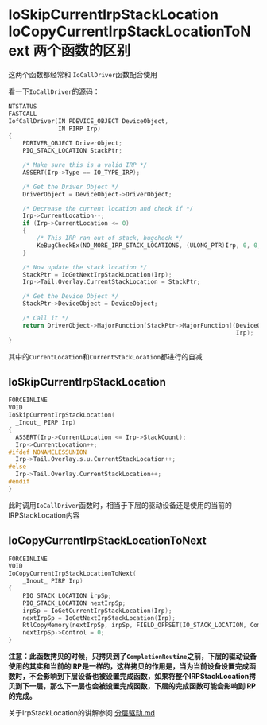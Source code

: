 # IoSkipCurrentIrpStackLocation IoCopyCurrentIrpStackLocationToNext 两个函数的区别

这两个函数都经常和 `IoCallDriver`函数配合使用


看一下`IoCallDriver`的源码：

```C
NTSTATUS
FASTCALL
IofCallDriver(IN PDEVICE_OBJECT DeviceObject,
              IN PIRP Irp)
{
    PDRIVER_OBJECT DriverObject;
    PIO_STACK_LOCATION StackPtr;

    /* Make sure this is a valid IRP */
    ASSERT(Irp->Type == IO_TYPE_IRP);

    /* Get the Driver Object */
    DriverObject = DeviceObject->DriverObject;

    /* Decrease the current location and check if */
    Irp->CurrentLocation--;
    if (Irp->CurrentLocation <= 0)
    {
        /* This IRP ran out of stack, bugcheck */
        KeBugCheckEx(NO_MORE_IRP_STACK_LOCATIONS, (ULONG_PTR)Irp, 0, 0, 0);
    }

    /* Now update the stack location */
    StackPtr = IoGetNextIrpStackLocation(Irp);
    Irp->Tail.Overlay.CurrentStackLocation = StackPtr;

    /* Get the Device Object */
    StackPtr->DeviceObject = DeviceObject;

    /* Call it */
    return DriverObject->MajorFunction[StackPtr->MajorFunction](DeviceObject,
                                                                Irp);
}
```

其中的`CurrentLocation`和`CurrentStackLocation`都进行的自减


## IoSkipCurrentIrpStackLocation

```C
FORCEINLINE
VOID
IoSkipCurrentIrpStackLocation(
  _Inout_ PIRP Irp)
{
  ASSERT(Irp->CurrentLocation <= Irp->StackCount);
  Irp->CurrentLocation++;
#ifdef NONAMELESSUNION
  Irp->Tail.Overlay.s.u.CurrentStackLocation++;
#else
  Irp->Tail.Overlay.CurrentStackLocation++;
#endif
}
```

此时调用`IoCallDriver`函数时，相当于下层的驱动设备还是使用的当前的IRPStackLocation内容


## IoCopyCurrentIrpStackLocationToNext

```C
FORCEINLINE
VOID
IoCopyCurrentIrpStackLocationToNext(
    _Inout_ PIRP Irp)
{
    PIO_STACK_LOCATION irpSp;
    PIO_STACK_LOCATION nextIrpSp;
    irpSp = IoGetCurrentIrpStackLocation(Irp);
    nextIrpSp = IoGetNextIrpStackLocation(Irp);
    RtlCopyMemory(nextIrpSp, irpSp, FIELD_OFFSET(IO_STACK_LOCATION, CompletionRoutine));
    nextIrpSp->Control = 0;
}
```

**注意：此函数拷贝的时候，只拷贝到了`CompletionRoutine`之前，下层的驱动设备使用的其实和当前的IRP是一样的，这样拷贝的作用是，当为当前设备设置完成函数时，不会影响到下层设备也被设置完成函数，如果将整个IRPStackLocation拷贝到下一层，那么下一层也会被设置完成函数，下层的完成函数可能会影响到IRP的完成。**


关于IrpStackLocation的讲解参阅 [分层驱动.md](./分层驱动.md)